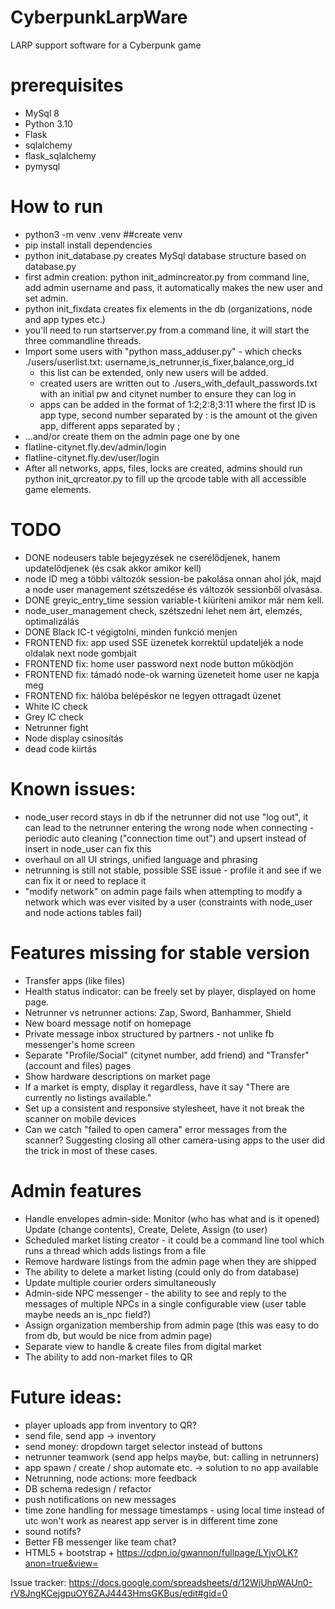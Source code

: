 # CyberpunkLarpWare
LARP support software for a Cyberpunk game

# prerequisites
- MySql 8
- Python 3.10
- Flask
- sqlalchemy
- flask_sqlalchemy
- pymysql



# How to run
- python3 -m venv .venv  ##create venv
- pip install install dependencies
- python init_database.py creates MySql database structure based on database.py
- first admin creation: python init_admincreator.py from command line, add admin username and pass, it automatically makes the new user and set admin.
- python init_fixdata creates fix elements in the db (organizations, node and app types etc.)
- you'll need to run startserver.py from a command line, it will start the three commandline threads.
- Import some users with "python mass_adduser.py" - which checks ./users/userlist.txt: username,is_netrunner,is_fixer,balance,org_id
  - this list can be extended, only new users will be added.
  - created users are written out to ./users_with_default_passwords.txt with an initial pw and citynet number to ensure they can log in
  - apps can be added in the format of 1:2;2:8;3:11 where the first ID is app type, second number separated by  : is the amount ot the given app, different apps separated by ;
- ...and/or create them on the admin page one by one
- flatline-citynet.fly.dev/admin/login
- flatline-citynet.fly.dev/user/login
- After all networks, apps, files, locks are created, admins should run python init_qrcreator.py to fill up the qrcode table with all accessible game elements.

# TODO
- DONE nodeusers table bejegyzések ne cserélődjenek, hanem updatelődjenek (és csak akkor amikor kell)
- node ID meg a többi változók session-be pakolása onnan ahol jók, majd a node user management szétszedése és változók sessionből olvasása.
- DONE greyic_entry_time session variable-t kiüríteni amikor már nem kell.
- node_user_management check, szétszedni lehet nem árt, elemzés, optimalizálás
- DONE Black IC-t végigtolni, minden funkció menjen
- FRONTEND fix: app used SSE üzenetek korrektül updateljék a node oldalak next node gombjait
- FRONTEND fix: home user password next node button működjön
- FRONTEND fix: támadó node-ok warning üzeneteit home user ne kapja meg
- FRONTEND fix: hálóba belépéskor ne legyen ottragadt üzenet
- White IC check
- Grey IC check
- Netrunner fight
- Node display csinosítás
- dead code kiirtás

# Known issues:

- node_user record stays in db if the netrunner did not use "log out", it can lead to the netrunner entering the wrong node when connecting - periodic auto cleaning ("connection time out") and upsert instead of insert in node_user can fix this
- overhaul on all UI strings, unified language and phrasing
- netrunning is still not stable, possible SSE issue - profile it and see if we can fix it or need to replace it
- "modify network" on admin page fails when attempting to modify a network which was ever visited by a user (constraints with node_user and node actions tables fail)

# Features missing for stable version

- Transfer apps (like files)
- Health status indicator: can be freely set by player, displayed on home page.
- Netrunner vs netrunner actions: Zap, Sword, Banhammer, Shield
- New board message notif on homepage
- Private message inbox structured by partners - not unlike fb messenger's home screen
- Separate "Profile/Social" (citynet number, add friend) and "Transfer" (account and files) pages
- Show hardware descriptions on market page
- If a market is empty, display it regardless, have it say "There are currently no listings available."
- Set up a consistent and responsive stylesheet, have it not break the scanner on mobile devices
- Can we catch "failed to open camera" error messages from the scanner? Suggesting closing all other camera-using apps to the user did the trick in most of these cases.

# Admin features
- Handle envelopes admin-side: Monitor (who has what and is it opened) Update (change contents), Create, Delete, Assign (to user)
- Scheduled market listing creator - it could be a command line tool which runs a thread which adds listings from a file
- Remove hardware listings from the admin page when they are shipped
- The ability to delete a market listing (could only do from database)
- Update multiple courier orders simultaneously
- Admin-side NPC messenger - the ability to see and reply to the messages of multiple NPCs in a single configurable view (user table maybe needs an is_npc field?)
- Assign organization membership from admin page (this was easy to do from db, but would be nice from admin page)
- Separate view to handle & create files from digital market
- The ability to add non-market files to QR

# Future ideas:

- player uploads app from inventory to QR?
- send file, send app -> inventory
- send money: dropdown target selector instead of buttons
- netrunner teamwork (send app helps maybe, but: calling in netrunners)
- app spawn / create / shop automate etc. -> solution to no app available
- Netrunning, node actions: more feedback
- DB schema redesign / refactor
- push notifications on new messages
- time zone handling for message timestamps - using local time instead of utc won't work as nearest app server is in different time zone
- sound notifs? 
- Better FB messenger like team chat?
- HTML5 + bootstrap + https://cdpn.io/gwannon/fullpage/LYjvOLK?anon=true&view=

Issue tracker:
https://docs.google.com/spreadsheets/d/12WjUhpWAUn0-rV8JngKCejgpuOY6ZAJ4443HmsGKBus/edit#gid=0
